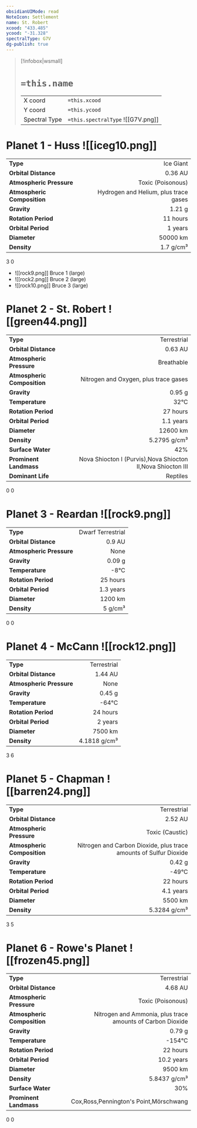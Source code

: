 ```yaml
---
obsidianUIMode: read
NoteIcon: Settlement
name: St. Robert
xcood: "433.485"
ycood: "-31.328"
spectralType: G7V
dg-publish: true
---
```

> [!infobox|wsmall]
> # `=this.name`
> | | |
> | - | - |
> | X coord | `=this.xcood` |
> | Y coord| `=this.ycood` |
> | Spectral Type | `=this.spectralType` ![[G7V.png]] |

# Planet 1 - Huss ![[iceg10.png]]
|                             |                           |
| --------------------------- | -------------------------:|
| **Type**                    |             Ice Giant |
| **Orbital Distance**        |   0.36 AU |
| **Atmospheric Pressure**    |       Toxic (Poisonous) |
| **Atmospheric Composition** |      Hydrogen and Helium, plus trace gases |
| **Gravity**                 |        1.21 g |
| **Rotation Period**         |  11 hours |
| **Orbital Period** | 1 years |
| **Diameter**                |      50000 km | 
| **Density**                 |    1.7 g/cm³ |



3
0

- ![[rock9.png]] Bruce 1 (large)
- ![[rock2.png]] Bruce 2 (large)
- ![[rock10.png]] Bruce 3 (large)


# Planet 2 - St. Robert ![[green44.png]]
|                             |                           |
| --------------------------- | -------------------------:|
| **Type**                    |             Terrestrial |
| **Orbital Distance**        |   0.63 AU |
| **Atmospheric Pressure**    |       Breathable |
| **Atmospheric Composition** |      Nitrogen and Oxygen, plus trace gases |
| **Gravity**                 |        0.95 g |
| **Temperature**             |    32°C |
| **Rotation Period**         |  27 hours |
| **Orbital Period** | 1.1 years |
| **Diameter**                |      12600 km | 
| **Density**                 |    5.2795 g/cm³ |
| **Surface Water**           |           42% | 
| **Prominent Landmass**      |         Nova Shiocton I (Purvis),Nova Shiocton II,Nova Shiocton III | 
| **Dominant Life**           |         Reptiles |



0
0



# Planet 3 - Reardan ![[rock9.png]]
|                             |                           |
| --------------------------- | -------------------------:|
| **Type**                    |             Dwarf Terrestrial |
| **Orbital Distance**        |   0.9 AU |
| **Atmospheric Pressure**    |       None |
| **Gravity**                 |        0.09 g |
| **Temperature**             |    -8°C |
| **Rotation Period**         |  25 hours |
| **Orbital Period** | 1.3 years |
| **Diameter**                |      1200 km | 
| **Density**                 |    5 g/cm³ |



0
0



# Planet 4 - McCann ![[rock12.png]]
|                             |                           |
| --------------------------- | -------------------------:|
| **Type**                    |             Terrestrial |
| **Orbital Distance**        |   1.44 AU |
| **Atmospheric Pressure**    |       None |
| **Gravity**                 |        0.45 g |
| **Temperature**             |    -64°C |
| **Rotation Period**         |  24 hours |
| **Orbital Period** | 2 years |
| **Diameter**                |      7500 km | 
| **Density**                 |    4.1818 g/cm³ |



3
6



# Planet 5 - Chapman ![[barren24.png]]
|                             |                           |
| --------------------------- | -------------------------:|
| **Type**                    |             Terrestrial |
| **Orbital Distance**        |   2.52 AU |
| **Atmospheric Pressure**    |       Toxic (Caustic) |
| **Atmospheric Composition** |      Nitrogen and Carbon Dioxide, plus trace amounts of Sulfur Dioxide |
| **Gravity**                 |        0.42 g |
| **Temperature**             |    -49°C |
| **Rotation Period**         |  22 hours |
| **Orbital Period** | 4.1 years |
| **Diameter**                |      5500 km | 
| **Density**                 |    5.3284 g/cm³ |



3
5



# Planet 6 - Rowe's Planet ![[frozen45.png]]
|                             |                           |
| --------------------------- | -------------------------:|
| **Type**                    |             Terrestrial |
| **Orbital Distance**        |   4.68 AU |
| **Atmospheric Pressure**    |       Toxic (Poisonous) |
| **Atmospheric Composition** |      Nitrogen and Ammonia, plus trace amounts of Carbon Dioxide |
| **Gravity**                 |        0.79 g |
| **Temperature**             |    -154°C |
| **Rotation Period**         |  22 hours |
| **Orbital Period** | 10.2 years |
| **Diameter**                |      9500 km | 
| **Density**                 |    5.8437 g/cm³ |
| **Surface Water**           |           30% | 
| **Prominent Landmass**      |         Cox,Ross,Pennington's Point,Mörschwang | 



0
0



